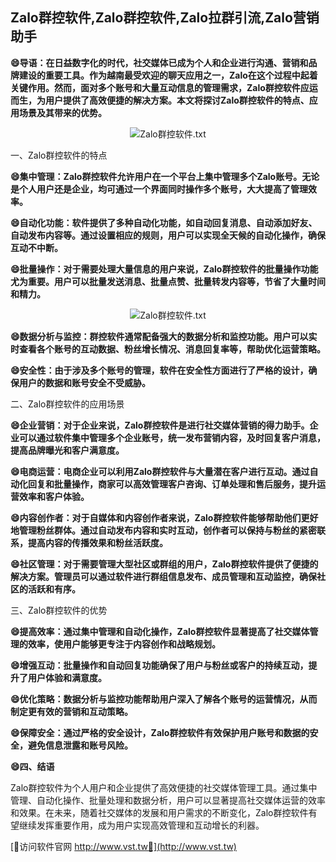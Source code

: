 ## **Zalo群控软件,Zalo群控软件,Zalo拉群引流,Zalo营销助手**

**😄导语：在日益数字化的时代，社交媒体已成为个人和企业进行沟通、营销和品牌建设的重要工具。作为越南最受欢迎的聊天应用之一，Zalo在这个过程中起着关键作用。然而，面对多个账号和大量互动信息的管理需求，Zalo群控软件应运而生，为用户提供了高效便捷的解决方案。本文将探讨Zalo群控软件的特点、应用场景及其带来的优势。**

 <center><img src="https://vst.tw/MP4/tuiguang/png/0.png" alt="Zalo群控软件.txt"></center>

一、Zalo群控软件的特点

**😄集中管理：Zalo群控软件允许用户在一个平台上集中管理多个Zalo账号。无论是个人用户还是企业，均可通过一个界面同时操作多个账号，大大提高了管理效率。**

**😄自动化功能：软件提供了多种自动化功能，如自动回复消息、自动添加好友、自动发布内容等。通过设置相应的规则，用户可以实现全天候的自动化操作，确保互动不中断。**

**😄批量操作：对于需要处理大量信息的用户来说，Zalo群控软件的批量操作功能尤为重要。用户可以批量发送消息、批量点赞、批量转发内容等，节省了大量时间和精力。**

 <center><img src="https://vst.tw/MP4/tuiguang/png/1.png" alt="Zalo群控软件.txt"></center>

**😄数据分析与监控：群控软件通常配备强大的数据分析和监控功能。用户可以实时查看各个账号的互动数据、粉丝增长情况、消息回复率等，帮助优化运营策略。**

**😄安全性：由于涉及多个账号的管理，软件在安全性方面进行了严格的设计，确保用户的数据和账号安全不受威胁。**

二、Zalo群控软件的应用场景

**😄企业营销：对于企业来说，Zalo群控软件是进行社交媒体营销的得力助手。企业可以通过软件集中管理多个企业账号，统一发布营销内容，及时回复客户消息，提高品牌曝光和客户满意度。**

**😄电商运营：电商企业可以利用Zalo群控软件与大量潜在客户进行互动。通过自动化回复和批量操作，商家可以高效管理客户咨询、订单处理和售后服务，提升运营效率和客户体验。**

**😄内容创作者：对于自媒体和内容创作者来说，Zalo群控软件能够帮助他们更好地管理粉丝群体。通过自动发布内容和实时互动，创作者可以保持与粉丝的紧密联系，提高内容的传播效果和粉丝活跃度。**

**😄社区管理：对于需要管理大型社区或群组的用户，Zalo群控软件提供了便捷的解决方案。管理员可以通过软件进行群组信息发布、成员管理和互动监控，确保社区的活跃和有序。**

三、Zalo群控软件的优势

**😄提高效率：通过集中管理和自动化操作，Zalo群控软件显著提高了社交媒体管理的效率，使用户能够更专注于内容创作和战略规划。**

**😄增强互动：批量操作和自动回复功能确保了用户与粉丝或客户的持续互动，提升了用户体验和满意度。**

**😄优化策略：数据分析与监控功能帮助用户深入了解各个账号的运营情况，从而制定更有效的营销和互动策略。**

**😄保障安全：通过严格的安全设计，Zalo群控软件有效保护用户账号和数据的安全，避免信息泄露和账号风险。**

**😄四、结语**

Zalo群控软件为个人用户和企业提供了高效便捷的社交媒体管理工具。通过集中管理、自动化操作、批量处理和数据分析，用户可以显著提高社交媒体运营的效率和效果。在未来，随着社交媒体的发展和用户需求的不断变化，Zalo群控软件有望继续发挥重要作用，成为用户实现高效管理和互动增长的利器。


[👻访问软件官网 http://www.vst.tw👻](http://www.vst.tw)
